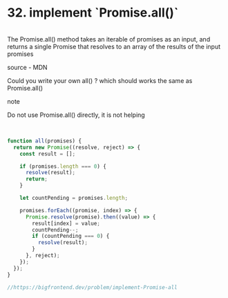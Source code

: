 <h1>32. implement `Promise.all()`
</h1>

<br/>
The Promise.all() method takes an iterable of promises as an input, and returns a single Promise that resolves to an array of the results of the input promises

source - MDN

Could you write your own all() ? which should works the same as Promise.all()

note

Do not use Promise.all() directly, it is not helping

<br/>

```javascript
function all(promises) {
  return new Promise((resolve, reject) => {
    const result = [];

    if (promises.length === 0) {
      resolve(result);
      return;
    }

    let countPending = promises.length;

    promises.forEach((promise, index) => {
      Promise.resolve(promise).then((value) => {
        result[index] = value;
        countPending--;
        if (countPending === 0) {
          resolve(result);
        }
      }, reject);
    });
  });
}

//https://bigfrontend.dev/problem/implement-Promise-all
```
